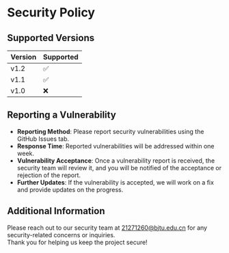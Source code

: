 # Security Policy

## Supported Versions
| Version | Supported          |
| ------- | ------------------ |
| v1.2    | :white_check_mark: | 
| v1.1    | :white_check_mark: | 
| v1.0    | :x: |

## Reporting a Vulnerability
- **Reporting Method**: Please report security vulnerabilities using the GitHub Issues tab.
- **Response Time**: Reported vulnerabilities will be addressed within one week.
- **Vulnerability Acceptance**: Once a vulnerability report is received, the security team will review it, and you will be notified of the acceptance or rejection of the report.
- **Further Updates**: If the vulnerability is accepted, we will work on a fix and provide updates on the progress.

## Additional Information
Please reach out to our security team at 21271260@bjtu.edu.cn for any security-related concerns or inquiries.  
Thank you for helping us keep the project secure!
